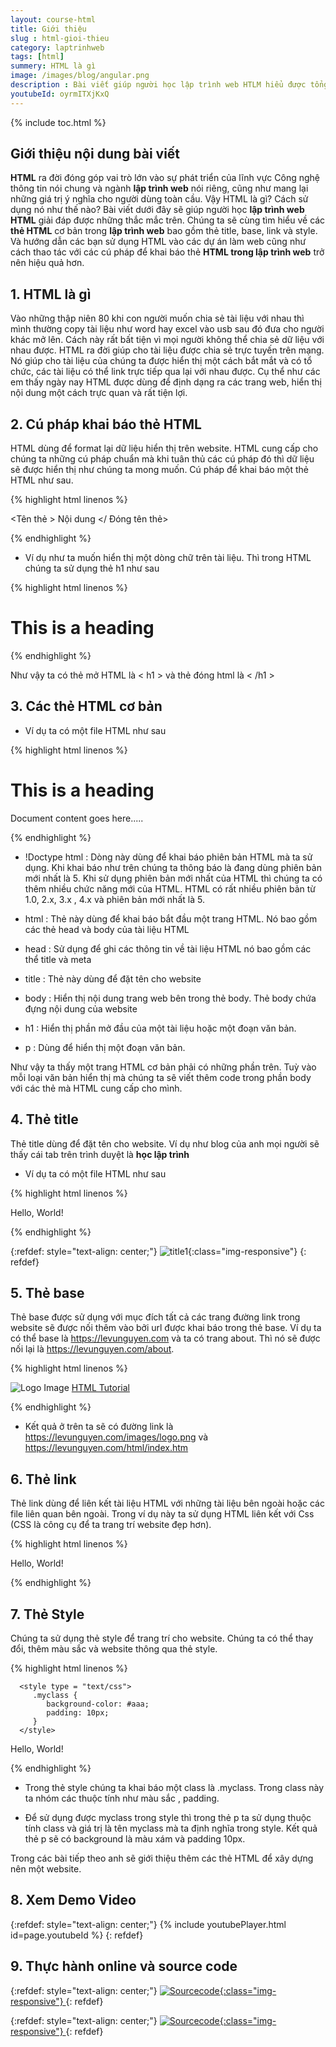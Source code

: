 ```yaml
---
layout: course-html
title: Giới thiệu  
slug : html-gioi-thieu
category: laptrinhweb
tags: [html]
summery: HTML là gì   
image: /images/blog/angular.png
description : Bài viết giúp người học lập trình web HTLM hiểu được tổng quát HTML là gì? Tìm hiểu về các thẻ HTML cơ bản trong lập trình web bao gồm thẻ title, base, link và style. Và hướng dẫn các bạn sử dụng HTML vào các dự án làm web cũng như cách thao tác với các cú pháp để khai báo thẻ HTML trong lập trình web trở nên hiệu quả hơn. 
youtubeId: oyrmITXjKxQ
---
```


{% include toc.html %}

## **Giới thiệu nội dung bài viết**

<b>HTML</b> ra đời đóng góp vai trò lớn vào sự phát triển của lĩnh vực Công nghệ thông tin nói chung và ngành <b>lập trình web</b> nói riêng, cũng như mang lại những giá trị ý nghĩa cho người dùng toàn cầu. Vậy HTML là gì? Cách sử dụng nó như thế nào? Bài viết dưới đây sẽ giúp người học <b>lập trình web HTML</b> giải đáp được những thắc mắc trên. Chúng ta sẽ cùng tìm hiểu về các <b>thẻ HTML</b> cơ bản trong <b>lập trình web</b> bao gồm thẻ title, base, link và style. Và hướng dẫn các bạn sử dụng HTML vào các dự án làm web cũng như cách thao tác với các cú pháp để khai báo thẻ <b>HTML trong lập trình web</b> trở nên hiệu quả hơn.  

## **1. HTML là gì**

Vào những thập niên 80 khi con người muốn chia sẻ tài liệu với nhau thì mình thường copy tài liệu như word hay excel vào usb sau đó đưa cho người khác mở lên. Cách này rất bất tiện vì mọi người không thể chia sẻ dữ liệu với nhau được. HTML ra đời giúp cho tài liệu được chia sẻ trực tuyến trên mạng. Nó giúp cho tài liệu của chúng ta được hiển thị một cách bắt mắt và có tổ chức, các tài liệu có thể link trực tiếp qua lại với nhau được. Cụ thể như các em thấy ngày nay HTML được dùng để định dạng ra các trang web, hiển thị nội dung một cách trực quan và rất tiện lợi.

## **2. Cú pháp khai báo thẻ HTML**

HTML dùng để format lại dữ liệu hiển thị trên website. HTML cung cấp cho chúng ta những cú pháp chuẩn mà khi tuân thủ các cú pháp đó thì dữ liệu sẽ được hiển thị như chúng ta mong muốn. Cú pháp để khai báo một thẻ HTML như sau.

{% highlight html linenos %}

<Tên thẻ > Nội dung </ Đóng tên thẻ>

{% endhighlight %} 

- Ví dụ như ta muốn hiển thị một dòng chữ trên tài liệu. Thì trong HTML chúng ta sử dụng thẻ h1 như sau

{% highlight html linenos %}

<h1>This is a heading</h1>

{% endhighlight %} 

Như vậy ta có thẻ mở HTML là \< h1 \> và thẻ đóng html là \< \/h1 \>

## **3. Các thẻ HTML cơ bản**

- Ví dụ ta có một file HTML như sau

{% highlight html linenos %}

<!DOCTYPE html>
<html>

   <head>
      <title>This is document title</title>
   </head>
	
   <body>
      <h1>This is a heading</h1>
      <p>Document content goes here.....</p>
   </body>
	
</html>


{% endhighlight %} 

- !Doctype html : Dòng này dùng để khai báo phiên bản HTML mà ta sử dụng. Khi khai báo như trên chúng ta thông báo là đang dùng phiên bản mới nhất là 5. Khi sử dụng phiên bản mới nhất của HTML thì chúng ta có thêm nhiều chức năng mới của HTML. HTML có rất nhiều phiên bản từ 1.0, 2.x, 3.x , 4.x và phiên bản mới nhất là 5.

- html 	: Thẻ này dùng để khai báo bắt đầu một trang HTML. Nó bao gồm các thẻ head và body của tài liệu HTML

- head 	: Sử dụng để ghi các thông tin về tài liệu HTML nó bao gồm các thể title và meta

- title : Thẻ này dùng để đặt tên cho website

- body 	: Hiển thị nội dung trang web bên trong thẻ body. Thẻ body chứa đựng nội dung của website

- h1 	:  Hiển thị phần mở đầu của một tài liệu hoặc một đoạn văn bản.

- p 	:  Dùng để hiển thị một đoạn văn bản.

Như vậy ta thấy một trang HTML cơ bản phải có những phần trên. Tuỳ vào mỗi loại văn bản hiển thị mà chúng ta sẽ viết thêm code trong phần body với các thẻ mà HTML cung cấp cho mình.

## **4. Thẻ title**

Thẻ title dùng để đặt tên cho website. Ví dụ như blog của anh mọi người sẽ thấy cái tab trên trình duyệt là <b>học lập trình</b>

- Ví dụ ta có một file HTML như sau

{% highlight html linenos %}

<!DOCTYPE html>
<html>

   <head>
      <title>Học lập trình</title>
   </head>

   <body>
      <p>Hello, World!</p>
   </body>

</html>


{% endhighlight %} 

{:refdef: style="text-align: center;"}
![title1](/images/post/html/title1.png){:class="img-responsive"}
{: refdef}


## **5. Thẻ base**

Thẻ base được sử dụng với mục đích tất cả các trang đường link trong website sẽ được nối thêm vào bởi url được khai báo trong thẻ base. Ví dụ ta có thể base là https://levunguyen.com và ta có trang about. Thì nó sẽ được nối lại là https://levunguyen.com/about.

{% highlight html linenos %}

<!DOCTYPE html>
<html>

   <head>
      <title>HTML Base Tag Example</title>
      <base href = "https://levunguyen.com/" />
   </head>

   <body>
      <img src = "/images/logo.png" alt = "Logo Image"/>
      <a href = "/html/index.htm" title = "HTML Tutorial"/>HTML Tutorial</a> 
   </body>

</html>


{% endhighlight %} 


- Kết quả ở trên ta sẽ có đường link là https://levunguyen.com/images/logo.png và https://levunguyen.com/html/index.htm


## **6. Thẻ link**

Thẻ link dùng để liên kết tài liệu HTML với những tài liệu bên ngoài hoặc các file liên quan bên ngoài. Trong ví dụ này ta sử dụng HTML liên kết với Css (CSS là công cụ để ta trang trí website đẹp hơn).

{% highlight html linenos %}

<!DOCTYPE html>
<html>

   <head>
      <title>HTML link Tag Example</title>
      <base href = "https://levunguyen.com/" />
      <link rel = "stylesheet" type = "text/css" href = "/css/style.css">
   </head>
	
   <body>
      <p>Hello, World!</p>
   </body>
	
</html>


{% endhighlight %} 

## **7. Thẻ Style**

Chúng ta sử dụng thẻ style để trang trí cho website. Chúng ta có thể thay đổi, thêm màu sắc và website thông qua thẻ style.


{% highlight html linenos %}

<!DOCTYPE html>
<html>

   <head>
      <title>HTML style Tag Example</title>
      <base href = "https://levunguyen.com/" />
      
      <style type = "text/css">
         .myclass {
            background-color: #aaa;
            padding: 10px;
         }
      </style>
   </head>
	
   <body>
      <p class = "myclass">Hello, World!</p>
   </body>

</html>


{% endhighlight %} 

- Trong thẻ style chúng ta khai báo một class là .myclass. Trong class này ta nhóm các thuộc tính như màu sắc , padding.

- Để sử dụng được myclass trong style thì trong thẻ p ta sử dụng thuộc tính class và giá trị là tên myclass mà ta định nghĩa trong style. Kết quả thẻ p sẽ có background là màu xám và padding 10px.


Trong các bài tiếp theo anh sẽ giới thiệu thêm các thẻ HTML để xây dựng nên một website.

## **8. Xem Demo Video**

{:refdef: style="text-align: center;"}
{% include youtubePlayer.html id=page.youtubeId %}
{: refdef}

## **9. Thực hành online và source code**

{:refdef: style="text-align: center;"}
<a href="https://levunguyen.com/hoc-lap-trinh-online-editor-js/" target="_blank"> ![Sourcecode ](/images/icon/tryit.png){:class="img-responsive"} </a>
{: refdef}

{:refdef: style="text-align: center;"}
<a href="https://github.com/levunguyen/HTML" target="_blank"> ![Sourcecode ](/images/icon/githubsource.png){:class="img-responsive"} </a>
{: refdef}










